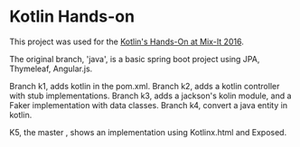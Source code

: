 Kotlin Hands-on
===============

This project was used for the [Kotlin's Hands-On at Mix-It 2016](https://www.mix-it.fr/session/3202/).

The original branch, 'java', is a basic spring boot project using JPA, Thymeleaf, Angular.js.

Branch k1, adds kotlin in the pom.xml.
Branch k2, adds a kotlin controller with stub implementations.
Branch k3, adds a jackson's kolin module, and a Faker implementation with data classes.
Branch k4, convert a java entity in kotlin.

K5, the master , shows an implementation using Kotlinx.html and Exposed.



